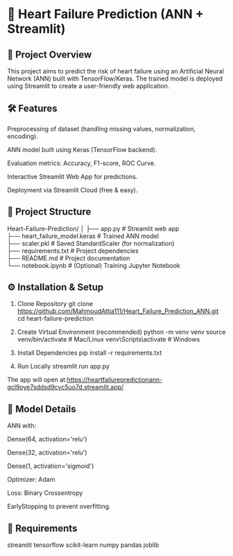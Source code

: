 # 💓 Heart Failure Prediction (ANN + Streamlit)
## 📌 Project Overview

This project aims to predict the risk of heart failure using an Artificial Neural Network (ANN) built with TensorFlow/Keras.
The trained model is deployed using Streamlit to create a user-friendly web application.

## 🛠️ Features

Preprocessing of dataset (handling missing values, normalization, encoding).

ANN model built using Keras (TensorFlow backend).

Evaluation metrics: Accuracy, F1-score, ROC Curve.

Interactive Streamlit Web App for predictions.

Deployment via Streamlit Cloud (free & easy).

## 📂 Project Structure

Heart-Failure-Prediction/
│
├── app.py                  # Streamlit web app  
├── heart_failure_model.keras # Trained ANN model  
├── scaler.pkl              # Saved StandardScaler (for normalization)  
├── requirements.txt        # Project dependencies  
├── README.md               # Project documentation  
└── notebook.ipynb          # (Optional) Training Jupyter Notebook  


## ⚙️ Installation & Setup
1. Clone Repository
git clone https://github.com/MahmoudAttia111/Heart_Failure_Prediction_ANN.git
cd heart-failure-prediction

2. Create Virtual Environment (recommended)
python -m venv venv
source venv/bin/activate   # Mac/Linux
venv\Scripts\activate      # Windows

3. Install Dependencies
pip install -r requirements.txt

4. Run Locally
streamlit run app.py


The app will open at:https://heartfailurepredictionann-gcl9oye7sddsd9cyc5uo7d.streamlit.app/

## 🧠 Model Details

ANN with:

Dense(64, activation='relu')

Dense(32, activation='relu')

Dense(1, activation='sigmoid')

Optimizer: Adam

Loss: Binary Crossentropy

EarlyStopping to prevent overfitting.

## 📌 Requirements
streamlit
tensorflow
scikit-learn
numpy
pandas
joblib
 
